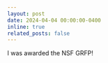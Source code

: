 ```yaml
---
layout: post
date: 2024-04-04 00:00:00-0400
inline: true
related_posts: false
---
```


I was awarded the NSF GRFP!

